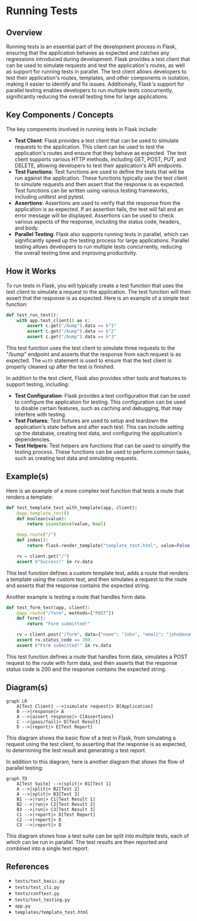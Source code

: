 # Running Tests
## Overview
Running tests is an essential part of the development process in Flask, ensuring that the application behaves as expected and catches any regressions introduced during development. Flask provides a test client that can be used to simulate requests and test the application's routes, as well as support for running tests in parallel. The test client allows developers to test their application's routes, templates, and other components in isolation, making it easier to identify and fix issues. Additionally, Flask's support for parallel testing enables developers to run multiple tests concurrently, significantly reducing the overall testing time for large applications.

## Key Components / Concepts
The key components involved in running tests in Flask include:
- **Test Client**: Flask provides a test client that can be used to simulate requests to the application. This client can be used to test the application's routes and ensure that they behave as expected. The test client supports various HTTP methods, including GET, POST, PUT, and DELETE, allowing developers to test their application's API endpoints.
- **Test Functions**: Test functions are used to define the tests that will be run against the application. These functions typically use the test client to simulate requests and then assert that the response is as expected. Test functions can be written using various testing frameworks, including unittest and pytest.
- **Assertions**: Assertions are used to verify that the response from the application is as expected. If an assertion fails, the test will fail and an error message will be displayed. Assertions can be used to check various aspects of the response, including the status code, headers, and body.
- **Parallel Testing**: Flask also supports running tests in parallel, which can significantly speed up the testing process for large applications. Parallel testing allows developers to run multiple tests concurrently, reducing the overall testing time and improving productivity.

## How it Works
To run tests in Flask, you will typically create a test function that uses the test client to simulate a request to the application. The test function will then assert that the response is as expected. Here is an example of a simple test function:
```python
def test_run_test():
    with app.test_client() as c:
        assert c.get("/bump").data == b"1"
        assert c.get("/bump").data == b"2"
        assert c.get("/bump").data == b"3"
```
This test function uses the test client to simulate three requests to the "/bump" endpoint and asserts that the response from each request is as expected. The `with` statement is used to ensure that the test client is properly cleaned up after the test is finished.

In addition to the test client, Flask also provides other tools and features to support testing, including:
- **Test Configuration**: Flask provides a test configuration that can be used to configure the application for testing. This configuration can be used to disable certain features, such as caching and debugging, that may interfere with testing.
- **Test Fixtures**: Test fixtures are used to setup and teardown the application's state before and after each test. This can include setting up the database, creating test data, and configuring the application's dependencies.
- **Test Helpers**: Test helpers are functions that can be used to simplify the testing process. These functions can be used to perform common tasks, such as creating test data and simulating requests.

## Example(s)
Here is an example of a more complex test function that tests a route that renders a template:
```python
def test_template_test_with_template(app, client):
    @app.template_test()
    def boolean(value):
        return isinstance(value, bool)

    @app.route("/")
    def index():
        return flask.render_template("template_test.html", value=False)

    rv = client.get("/")
    assert b"Success!" in rv.data
```
This test function defines a custom template test, adds a route that renders a template using the custom test, and then simulates a request to the route and asserts that the response contains the expected string.

Another example is testing a route that handles form data:
```python
def test_form_test(app, client):
    @app.route("/form", methods=["POST"])
    def form():
        return "Form submitted!"

    rv = client.post("/form", data={"name": "John", "email": "john@example.com"})
    assert rv.status_code == 200
    assert b"Form submitted!" in rv.data
```
This test function defines a route that handles form data, simulates a POST request to the route with form data, and then asserts that the response status code is 200 and the response contains the expected string.

## Diagram(s)
```mermaid
graph LR
    A[Test Client] -->|simulate request|> B[Application]
    B -->|response|> A
    A -->|assert response|> C[Assertions]
    C -->|pass/fail|> D[Test Result]
    D -->|report|> E[Test Report]
```
This diagram shows the basic flow of a test in Flask, from simulating a request using the test client, to asserting that the response is as expected, to determining the test result and generating a test report.

In addition to this diagram, here is another diagram that shows the flow of parallel testing:
```mermaid
graph TD
    A[Test Suite] -->|split|> B1[Test 1]
    A -->|split|> B2[Test 2]
    A -->|split|> B3[Test 3]
    B1 -->|run|> C1[Test Result 1]
    B2 -->|run|> C2[Test Result 2]
    B3 -->|run|> C3[Test Result 3]
    C1 -->|report|> D[Test Report]
    C2 -->|report|> D
    C3 -->|report|> D
```
This diagram shows how a test suite can be split into multiple tests, each of which can be run in parallel. The test results are then reported and combined into a single test report.

## References
- `tests/test_basic.py`
- `tests/test_cli.py`
- `tests/conftest.py`
- `tests/test_testing.py`
- `app.py` 
- `templates/template_test.html`